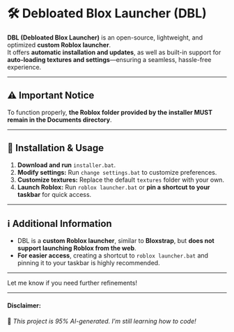 # 🛠️ Debloated Blox Launcher (DBL)

**DBL (Debloated Blox Launcher)** is an open-source, lightweight, and optimized **custom Roblox launcher**.  
It offers **automatic installation and updates**, as well as built-in support for **auto-loading textures and settings**—ensuring a seamless, hassle-free experience.

---

## ⚠️ Important Notice  
To function properly, **the Roblox folder provided by the installer MUST remain in the Documents directory**.

---

## 🚀 Installation & Usage  
1. **Download and run** `installer.bat`.  
2. **Modify settings:** Run `change settings.bat` to customize preferences.  
3. **Customize textures:** Replace the default `textures` folder with your own.  
4. **Launch Roblox:** Run `roblox launcher.bat` or **pin a shortcut to your taskbar** for quick access.  

---

## ℹ️ Additional Information  
- DBL is a **custom Roblox launcher**, similar to **Bloxstrap**, but **does not support launching Roblox from the web**.  
- **For easier access**, creating a shortcut to `roblox launcher.bat` and pinning it to your taskbar is highly recommended.

---

Let me know if you need further refinements!

---
#### Disclaimer:
🚨 *This project is 95% AI-generated. I’m still learning how to code!*
